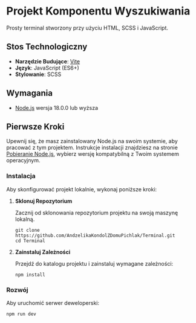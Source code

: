 # Projekt Komponentu Wyszukiwania

Prosty terminal stworzony przy użyciu HTML, SCSS i JavaScript.

## Stos Technologiczny

- **Narzędzie Budujące**: [Vite](https://vitejs.dev/)
- **Język**: JavaScript (ES6+)
- **Stylowanie**: SCSS

## Wymagania

- [Node.js](https://nodejs.org/) wersja 18.0.0 lub wyższa

## Pierwsze Kroki

Upewnij się, że masz zainstalowany Node.js na swoim systemie, aby pracować z tym projektem. Instrukcje instalacji znajdziesz na stronie [Pobieranie Node.js](https://nodejs.org/en/download/), wybierz wersję kompatybilną z Twoim systemem operacyjnym.

### Instalacja

Aby skonfigurować projekt lokalnie, wykonaj poniższe kroki:

1. **Sklonuj Repozytorium**

   Zacznij od sklonowania repozytorium projektu na swoją maszynę lokalną.

   ```
   git clone https://github.com/AndzelikaKondolZDomuPichlak/Terminal.git
   cd Terminal
   ```

2. **Zainstaluj Zależności**

   Przejdź do katalogu projektu i zainstaluj wymagane zależności:

   ```
   npm install
   ```

### Rozwój

Aby uruchomić serwer deweloperski:

```
npm run dev
```
